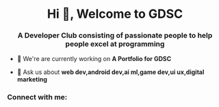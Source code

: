 <h1 align="center">Hi 👋, Welcome to GDSC</h1>
<h3 align="center">A Developer Club consisting of passionate people to help people excel at programming</h3>

- 🔭 We're are currently working on **A Portfolio for GDSC**

- 💬 Ask us about **web dev,android dev,ai ml,game dev,ui ux,digital marketing**

<h3 align="left">Connect with me:</h3>
<p align="left">
</p>
